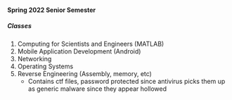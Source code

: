 #### Spring 2022 Senior Semester

##### Classes

1) Computing for Scientists and Engineers (MATLAB)
2) Mobile Application Development (Android)
3) Networking
4) Operating Systems
5) Reverse Engineering (Assembly, memory, etc)
   - Contains ctf files, password protected since antivirus picks them up as generic malware since they appear hollowed
